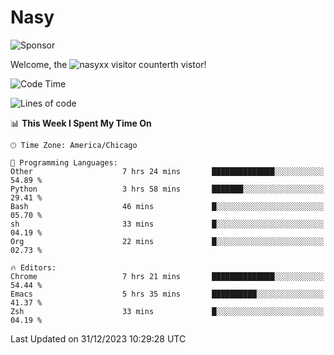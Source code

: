 # Nasy

<!--
<p align="center">
<img height="200" src="https://github-readme-stats.vercel.app/api?username=nasyxx&count_private=true&show_icons=true&theme=dracula&include_all_commits=true"/>
<img height="200" src="https://github-readme-stats.vercel.app/api/top-langs/?username=nasyxx&theme=dracula&hide=html,jupyter+notebook&count_private=true&show_icons=true"/>
</p>

  
----------------
-->

![Sponsor](https://img.shields.io/static/v1.svg?label=Sponsor&message=%E2%9D%A4&logo=GitHub&style=flat&color=pink)
 
Welcome, the ![nasyxx visitor counter](https://count.getloli.com/get/@nasyxx?theme=rule34)th vistor!
 
<!--START_SECTION:waka-->
![Code Time](http://img.shields.io/badge/Code%20Time-4%2C173%20hrs%2046%20mins-blue)

![Lines of code](https://img.shields.io/badge/From%20Hello%20World%20I%27ve%20Written-6.3%20million%20lines%20of%20code-blue)

📊 **This Week I Spent My Time On** 

```text
🕑︎ Time Zone: America/Chicago

💬 Programming Languages: 
Other                    7 hrs 24 mins       ██████████████░░░░░░░░░░░   54.89 % 
Python                   3 hrs 58 mins       ███████░░░░░░░░░░░░░░░░░░   29.41 % 
Bash                     46 mins             █░░░░░░░░░░░░░░░░░░░░░░░░   05.70 % 
sh                       33 mins             █░░░░░░░░░░░░░░░░░░░░░░░░   04.19 % 
Org                      22 mins             █░░░░░░░░░░░░░░░░░░░░░░░░   02.73 % 

🔥 Editors: 
Chrome                   7 hrs 21 mins       ██████████████░░░░░░░░░░░   54.44 % 
Emacs                    5 hrs 35 mins       ██████████░░░░░░░░░░░░░░░   41.37 % 
Zsh                      33 mins             █░░░░░░░░░░░░░░░░░░░░░░░░   04.19 % 
```


 Last Updated on 31/12/2023 10:29:28 UTC
<!--END_SECTION:waka-->

<!-- ![visitors](https://visitor-badge.laobi.icu/badge?page_id=nasyxx.nasyxx) -->
